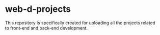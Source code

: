 # web-d-projects
This repository is specifically created for uploading all the projects related to front-end and back-end development.
